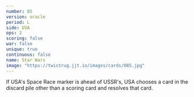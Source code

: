 ```yaml
---
number: 85
version: oracle
period: L
side: USA
ops: 2
scoring: false
war: false
unique: true
continuous: false
name: Star Wars
image: "https://twistrug.jjt.io/images/cards/085.jpg"
---
```

If USA's Space Race marker is ahead of USSR's, USA chooses a card in the discard pile other than a scoring card and resolves that card.

